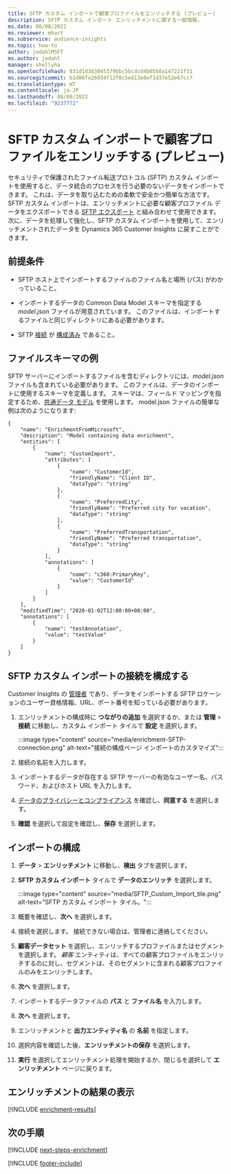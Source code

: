 ```yaml
---
title: SFTP カスタム インポートで顧客プロファイルをエンリッチする (プレビュー)
description: SFTP カスタム インポート エンリッチメントに関する一般情報。
ms.date: 08/08/2022
ms.reviewer: mhart
ms.subservice: audience-insights
ms.topic: how-to
author: jodahlMSFT
ms.author: jodahl
manager: shellyha
ms.openlocfilehash: 831d1d3d3045379bbc5bcdcd4b05b8a147221f31
ms.sourcegitcommit: b1d06fe26934f12f0c5ed13e8ef1d37e52e67cc7
ms.translationtype: HT
ms.contentlocale: ja-JP
ms.lasthandoff: 08/08/2022
ms.locfileid: "9237772"
---
```

# <a name="enrich-customer-profiles-with-sftp-custom-import-preview"></a>SFTP カスタム インポートで顧客プロファイルをエンリッチする (プレビュー)

セキュリティで保護されたファイル転送プロトコル (SFTP) カスタム インポートを使用すると、データ統合のプロセスを行う必要のないデータをインポートできます。 これは、データを取り込むための柔軟で安全かつ簡単な方法です。 SFTP カスタム インポートは、エンリッチメントに必要な顧客プロファイル データをエクスポートできる [SFTP エクスポート](export-sftp.md) と組み合わせて使用できます。 次に、データを処理して強化し、SFTP カスタム インポートを使用して、エンリッチメントされたデータを Dynamics 365 Customer Insights に戻すことができます。

## <a name="prerequisites"></a>前提条件

- SFTP ホスト上でインポートするファイルのファイル名と場所 (パス) がわかっていること。

- インポートするデータの Common Data Model スキーマを指定する *model.json* ファイルが用意されています。 このファイルは、インポートするファイルと同じディレクトリにある必要があります。

- SFTP [接続](connections.md) が [構成済み](#configure-the-connection-for-sftp-custom-import) であること。

## <a name="file-schema-example"></a>ファイルスキーマの例

SFTP サーバーにインポートするファイルを含むディレクトリには、*model.json* ファイルも含まれている必要があります。 このファイルは、データのインポートに使用するスキーマを定義します。 スキーマは、フィールド マッピングを指定するため、[共通データ モデル](/common-data-model/) を使用します。 model.json ファイルの簡単な例は次のようになります:

```
{
    "name": "EnrichmentFromMicrosoft",
    "description": "Model containing data enrichment",
    "entities": [
        {
            "name": "CustomImport",
            "attributes": [
                {
                    "name": "CustomerId",
                    "friendlyName": "Client ID",
                    "dataType": "string"
                },
                {
                    "name": "PreferredCity",
                    "friendlyName": "Preferred city for vacation",
                    "dataType": "string"
                },
                {
                    "name": "PreferredTransportation",
                    "friendlyName": "Preferred transportation",
                    "dataType": "string"
                }
            ],
            "annotations": [
                {
                    "name": "c360:PrimaryKey",
                    "value": "CustomerId"
                }
            ]
        }
    ],
    "modifiedTime": "2020-01-02T12:00:00+08:00",
    "annotations": [
        {
            "name": "testAnnotation",
            "value": "testValue"
        }
    ]
}
```

## <a name="configure-the-connection-for-sftp-custom-import"></a>SFTP カスタム インポートの接続を構成する

Customer Insights の [管理者](permissions.md#admin) であり、データをインポートする SFTP ロケーションのユーザー資格情報、URL、ポート番号を知っている必要があります。

1. エンリッチメントの構成時に **つながりの追加** を選択するか、または **管理** > **接続** に移動し、カスタム インポート タイルで **設定** を選択します。

   :::image type="content" source="media/enrichment-SFTP-connection.png" alt-text="接続の構成ページ インポートのカスタマイズ":::

1. 接続の名前を入力します。

1. インポートするデータが存在する SFTP サーバーの有効なユーザー名、パスワード、およびホスト URL を入力します。

1. [データのプライバシーとコンプライアンス](connections.md#data-privacy-and-compliance) を確認し、**同意する** を選択します。

1. **確認** を選択して設定を確認し、**保存** を選択します。

## <a name="configure-the-import"></a>インポートの構成

1. **データ** > **エンリッチメント** に移動し、**検出** タブを選択します。

1. **SFTP カスタム インポート** タイルで **データのエンリッチ** を選択します。

   :::image type="content" source="media/SFTP_Custom_Import_tile.png" alt-text="SFTP カスタム インポート タイル。":::

1. 概要を確認し、**次へ** を選択します。

1. 接続を選択します。 接続できない場合は、管理者に連絡してください。

1. **顧客データセット** を選択し、エンリッチするプロファイルまたはセグメントを選択します。 *顧客* エンティティは、すべての顧客プロファイルをエンリッチするのに対し、セグメントは、そのセグメントに含まれる顧客プロファイルのみをエンリッチします。

1. **次へ** を選択します。

1. インポートするデータファイルの **パス** と **ファイル名** を入力します。

1. **次へ** を選択します。

1. エンリッチメントと **出力エンティティ名** の **名前** を指定します。

1. 選択内容を確認した後、**エンリッチメントの保存** を選択します。

1. **実行** を選択してエンリッチメント処理を開始するか、閉じるを選択して **エンリッチメント** ページに戻ります。

## <a name="view-enrichment-results"></a>エンリッチメントの結果の表示

[!INCLUDE [enrichment-results](includes/enrichment-results.md)]

## <a name="next-steps"></a>次の手順

[!INCLUDE [next-steps-enrichment](includes/next-steps-enrichment.md)]

[!INCLUDE [footer-include](includes/footer-banner.md)]
